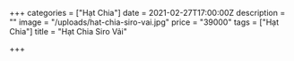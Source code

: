+++
categories = ["Hạt Chia"]
date = 2021-02-27T17:00:00Z
description = ""
image = "/uploads/hat-chia-siro-vai.jpg"
price = "39000"
tags = ["Hạt Chia"]
title = "Hạt Chia Siro Vải"

+++
